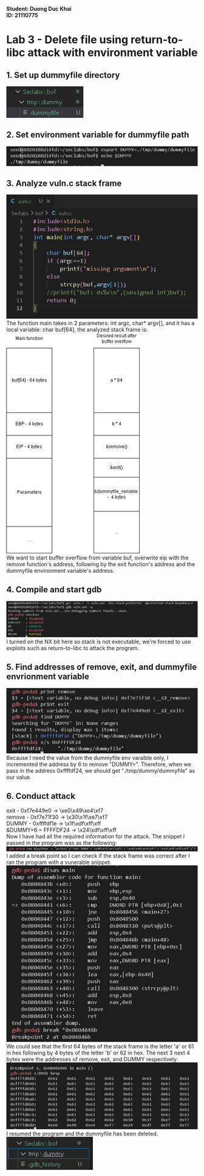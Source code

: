 **Student: Duong Duc Khai** <br>
**ID: 21110775**

# Lab 3 - Delete file using return-to-libc attack with environment variable

<h2>1. Set up dummyfile directory</h2>
<img src='./images/1.png'>
<h2>2. Set environment variable for dummyfile path</h2>
<img src='./images/2.png'>
<br>
<h2>3. Analyze vuln.c stack frame</h2>
<img src='./images/3.png'>
<br>
The function main takes in 2 parameters: int argc, char* argv[], and it has a local variable: char buf[64], the analyzed stack frame is: <br>
<img src='./images/4.png'>
<br>
We want to start buffer overflow from variable buf, overwrite eip with the remove function's address, following by the exit function's address and the dummyfile environment variable's address. <br>
<h2>4. Compile and start gdb</h2>
<img src='./images/5.png'>
I turned on the NX bit here so stack is not executable, we're forced to use exploits such as return-to-libc to attack the program.
<h2>5. Find addresses of remove, exit, and dummyfile envrionment variable</h2>
<img src='./images/6.png'>
Because I need the value from the dummyfile env varaible only, I incremented the address by 6 to remove "DUMMY=". Therefore, when we pass in the address 0xffffdf24, we should get "./tmp/dummy/dummyfile" as our value. <br>
<h2>6. Conduct attack</h2>
exit - 0xf7e449e0 -> \xe0\x49\xe4\xf7 <br>
remove - 0xf7e71f30 -> \x30\x1f\xe7\xf7 <br>
DUMMY - 0xffffdf1e ->  \x1f\xdf\xff\xff <br>
&DUMMY+6 = FFFFDF24 -> \x24\xdf\xff\xff <br>
Now I have had all the required information for the attack. The snippet I passed in the program was as the following:
<img src='./images/8.png'>
I added a break point so I can check if the stack frame was correct after I ran the program with a vunerable snippet.
<img src='./images/7.png'>
We could see that the first 64 bytes of the stack frame is the letter 'a' or 61 in hex following by 4 bytes of the letter 'b' or 62 in hex. The next 3 next 4 bytes were the addresses of remove, exit, and DUMMY respectively.
<img src='./images/9.png'>
I resumed the program and the dummyfile has been deleted. <br>
<img src='./images/10.png'>





